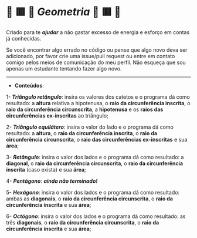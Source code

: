 # 🔴 🟥 🔺 *Geometria* 🔺 🟥 🔴

Criado para te _**ajudar**_ a não gastar excesso de energia e esforço em contas já conhecidas.

Se você encontrar algo errado no código ou pense que algo novo deva ser adicionado, por favor crie uma issue/pull request ou entre em contato comigo pelos meios de comunicação do meu perfil. Não esqueça que sou apenas um estudante tentando fazer algo novo.

---
- **Conteúdos**:

1- _**Triângulo retângulo**_: insira os valores dos catetos e o programa dá como resultado: a **altura** relativa a hipotenusa, o **raio da circunferência inscrita**, o **raio da circunferência circunscrita**, a **hipotenusa** e os **raios das circunferências ex-inscritas** ao triângulo;

2- _**Triângulo equilátero**_: insira o valor do lado e o programa dá como resultado: a **altura**, o **raio da circunferência inscrita**, o **raio da circunferência circunscrita**, o **raio das circunferências ex-inscritas** e sua **área**;

3- _**Retângulo**_: insira o valor dos lados e o programa dá como resultado: a **diagonal**, o **raio da circunferência circunscrita**, o **raio da circunferência inscrita** (caso exista) e sua **área**;

4- _**Pentágono**_: _**ainda não terminado!**_

5- _**Hexágono**_: insira o valor dos lados e o programa dá como resultado: ambas as **diagonais**, o **raio da circunferência circunscrita**, o **raio da circunferência inscrita** e sua **área**;

6- _**Octógono**_: insira o valor dos lados e o programa dá como resultado: as três **diagonais**, o **raio da circunferência circunscrita**, o **raio da circunferência inscrita** e sua **área**;
